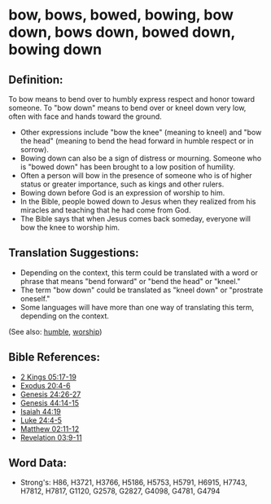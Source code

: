# bow, bows, bowed, bowing, bow down, bows down, bowed down, bowing down #

## Definition: ##

To bow means to bend over to humbly express respect and honor toward someone. To "bow down" means to bend over or kneel down very low, often with face and hands toward the ground.

* Other expressions include "bow the knee" (meaning to kneel) and "bow the head" (meaning to bend the head forward in humble respect or in sorrow).
* Bowing down can also be a sign of distress or mourning. Someone who is "bowed down" has been brought to a low position of humility.
* Often a person will bow in the presence of someone who is of higher status or greater importance, such as kings and other rulers.
* Bowing down before God is an expression of worship to him.
* In the Bible, people bowed down to Jesus when they realized from his miracles and teaching that he had come from God.
* The Bible says that when Jesus comes back someday, everyone will bow the knee to worship him.

## Translation Suggestions: ##

* Depending on the context, this term could be translated with a word or phrase that means "bend forward" or "bend the head" or "kneel."
* The term "bow down" could be translated as "kneel down" or "prostrate oneself."
* Some languages will have more than one way of translating this term, depending on the context.

(See also: [humble](../kt/humble.md), [worship](../kt/worship.md))

## Bible References: ##

* [2 Kings 05:17-19](rc://en/tn/help/2ki/05/17)
* [Exodus 20:4-6](rc://en/tn/help/exo/20/04)
* [Genesis 24:26-27](rc://en/tn/help/gen/24/26)
* [Genesis 44:14-15](rc://en/tn/help/gen/44/14)
* [Isaiah 44:19](rc://en/tn/help/isa/44/19)
* [Luke 24:4-5](rc://en/tn/help/luk/24/04)
* [Matthew 02:11-12](rc://en/tn/help/mat/02/11)
* [Revelation 03:9-11](rc://en/tn/help/rev/03/09)

## Word Data: ##

* Strong's: H86, H3721, H3766, H5186, H5753, H5791, H6915, H7743, H7812, H7817, G1120, G2578, G2827, G4098, G4781, G4794
